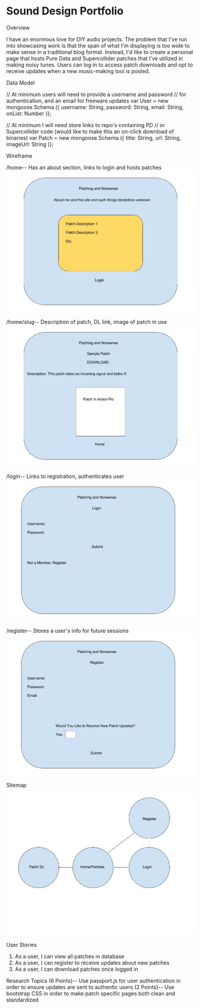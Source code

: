 # Sound Design Portfolio

Overview

I have an enormous love for DIY audio projects. The problem that I've run into showcasing work
is that the span of what I'm displaying is too wide to make sense in a traditional blog format.
Instead, I'd like to create a personal page that hosts Pure Data and Supercollider patches
that I've utilized in making noisy tunes. Users can log in to access patch downloads and 
opt to receive updates when a new music-making tool is posted.


Data Model

// At minimum users will need to provide a username and password
// for authentication, and an email for freeware updates
var User = new mongoose.Schema
({
	username: String,
	password: String,
	email: String,
	onList: Number
)};

// At minimum I will need store links to repo's containing PD
// or Supercollider code (would like to make this an on-click download of binaries)
var Patch = new mongoose.Schema
({
	title: String,
	url: String,
	imageUrl: String
)};

Wireframe

/home-- Has an about section, links to login and hosts patches
![Home](/documentation/Home.jpg?raw=true "Home Page")

/home/slug-- Description of patch, DL link, image of patch in use
![Patch](/documentation/Slug.jpg?raw=true "Patch Page")

/login-- Links to registration, authenticates user
![Login](/documentation/Login.jpg?raw=true "Login Page")

/register-- Stores a user's info for future sessions
![Register](/documentation/Register.jpg?raw=true "Register Page")

Sitemap

![Map](/documentation/SiteMap.jpg?raw=true "Site Map")

User Stories
1. As a user, I can view all patches in database
2. As a user, I can register to receive updates about new patches
3. As a user, I can download patches once logged in

Research Topics
(6 Points)-- Use passport.js for user authentication in order to ensure updates are sent to authentic users
(2 Points)-- Use bootstrap CSS in order to make patch specific pages both clean and standardized
